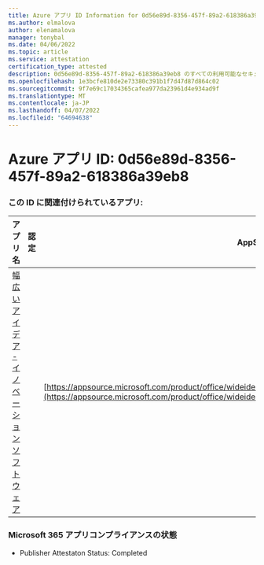 ```yaml
---
title: Azure アプリ ID Information for 0d56e89d-8356-457f-89a2-618386a39eb8
ms.author: elmalova
author: elenamalova
manager: tonybal
ms.date: 04/06/2022
ms.topic: article
ms.service: attestation
certification_type: attested
description: 0d56e89d-8356-457f-89a2-618386a39eb8 のすべての利用可能なセキュリティとコンプライアンス情報。
ms.openlocfilehash: 1e3bcfe810de2e73380c391b1f7d47d87d864c02
ms.sourcegitcommit: 9f7e69c17034365cafea977da23961d4e934ad9f
ms.translationtype: MT
ms.contentlocale: ja-JP
ms.lasthandoff: 04/07/2022
ms.locfileid: "64694638"
---
```

# <a name="azure-app-id-0d56e89d-8356-457f-89a2-618386a39eb8"></a>Azure アプリ ID: 0d56e89d-8356-457f-89a2-618386a39eb8


### <a name="apps-associated-with-this-id"></a>この ID に関連付けられているアプリ:
| **アプリ名** | **認定** | **AppSource で表示する** |
|--------------|---------------|-----------------------|
| [幅広いアイデア - イノベーション ソフトウェア](../forward/wideideaspoweredbyidea2innovaitonswedenab.innovation_cloud_application.md) |  | [https://appsource.microsoft.com/product/office/wideideaspoweredbyidea2innovaitonswedenab.innovation_cloud_application](https://appsource.microsoft.com/product/office/wideideaspoweredbyidea2innovaitonswedenab.innovation_cloud_application) |

### <a name="microsoft-365-app-compliance-status"></a>Microsoft 365 アプリコンプライアンスの状態
- Publisher Attestaton Status: Completed
